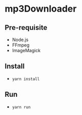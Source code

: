 # mp3Downloader

## Pre-requisite
- Node.js
- FFmpeg
- ImageMagick

## Install
- `yarn install`

## Run
- `yarn run`
